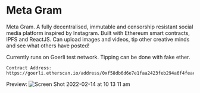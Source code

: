 # Meta Gram
Meta Gram. A fully decentralised, immutable and censorship resistant social media platform inspired by Instagram. Built with Ethereum smart contracts, IPFS and ReactJS. Can upload images and videos, tip other creative minds and see what others have posted!

Currently runs on Goerli test network. Tipping can be done with fake ether. 

```
Contract Address: https://goerli.etherscan.io/address/0xf58db6d6e7e1faa2423feb294a6f4feaef8dffb2
```

Preview:
![Screen Shot 2022-02-14 at 10 13 11 am](https://user-images.githubusercontent.com/50122869/153782207-476c74a4-5455-4334-823d-26afddcdc5a6.png)
